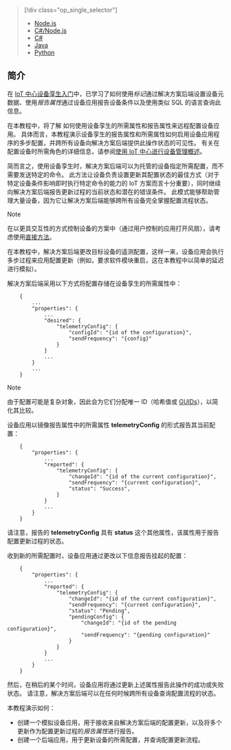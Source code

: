 > [!div class="op_single_selector"]
> * [Node.js](../articles/iot-hub/iot-hub-node-node-twin-how-to-configure.md)
> * [C#/Node.js](../articles/iot-hub/iot-hub-csharp-node-twin-how-to-configure.md)
> * [C#](../articles/iot-hub/iot-hub-csharp-csharp-twin-how-to-configure.md)
> * [Java](../articles/iot-hub/iot-hub-java-java-twin-how-to-configure.md)
> * [Python](../articles/iot-hub/iot-hub-python-python-twin-how-to-configure.md)
> 
> 

## <a name="introduction"></a>简介
在 [IoT 中心设备孪生入门][lnk-twin-tutorial]中，已学习了如何使用*标记*通过解决方案后端设置设备元数据、使用*报告属性*通过设备应用报告设备条件以及使用类似 SQL 的语言查询此信息。

在本教程中，将了解 如何使用设备孪生的所需属性和报告属性来远程配置设备应用。 具体而言，本教程演示设备孪生的报告属性和所需属性如何启用设备应用程序的多步配置，并跨所有设备向解决方案后端提供此操作状态的可见性。 有关在配置设备时所需角色的详细信息，请参阅[使用 IoT 中心进行设备管理概述][lnk-dm-overview]。

简而言之，使用设备孪生时，解决方案后端可以为托管的设备指定所需配置，而不需要发送特定的命令。 此方法让设备负责设置更新其配置状态的最佳方式（对于特定设备条件影响即时执行特定命令的能力的 IoT 方案而言十分重要），同时继续向解决方案后端报告更新过程的当前状态和潜在的错误条件。 此模式能够帮助管理大量设备，因为它让解决方案后端能够跨所有设备完全掌握配置流程状态。

> [!NOTE]
> 在以更具交互性的方式控制设备的方案中（通过用户控制的应用打开风扇），请考虑使用[直接方法][lnk-methods]。
> 
> 

在本教程中，解决方案后端更改目标设备的遥测配置，这样一来，设备应用会执行多步过程来应用配置更新（例如，要求软件模块重启，这在本教程中以简单的延迟进行模拟）。

解决方案后端采用以下方式将配置存储在设备孪生的所需属性中：

```
    {
        ...
        "properties": {
            ...
            "desired": {
                "telemetryConfig": {
                    "configId": "{id of the configuration}",
                    "sendFrequency": "{config}"
                }
            }
            ...
        }
        ...
    }
```

> [!NOTE]
> 由于配置可能是复杂对象，因此会为它们分配唯一 ID（哈希值或 [GUIDs][lnk-guid]），以简化其比较。
> 
> 

设备应用以镜像报告属性中的所需属性 **telemetryConfig** 的形式报告其当前配置：

```
    {
        "properties": {
            ...
            "reported": {
                "telemetryConfig": {
                    "changeId": "{id of the current configuration}",
                    "sendFrequency": "{current configuration}",
                    "status": "Success",
                }
            }
            ...
        }
    }
```

请注意，报告的 **telemetryConfig** 具有 **status** 这个其他属性，该属性用于报告配置更新过程的状态。

收到新的所需配置时，设备应用通过更改以下信息报告挂起的配置：

```
    {
        "properties": {
            ...
            "reported": {
                "telemetryConfig": {
                    "changeId": "{id of the current configuration}",
                    "sendFrequency": "{current configuration}",
                    "status": "Pending",
                    "pendingConfig": {
                        "changeId": "{id of the pending configuration}",
                        "sendFrequency": "{pending configuration}"
                    }
                }
            }
            ...
        }
    }
```

然后，在稍后的某个时间，设备应用将通过更新上述属性报告此操作的成功或失败状态。
请注意，解决方案后端可以在任何时候跨所有设备查询配置流程的状态。

本教程演示如何：

* 创建一个模拟设备应用，用于接收来自解决方案后端的配置更新，以及将多个更新作为配置更新过程的*报告属性*进行报告。
* 创建一个后端应用，用于更新设备的所需配置，并查询配置更新流程。

<!-- links -->

[lnk-methods]: ../articles/iot-hub/iot-hub-devguide-direct-methods.md
[lnk-dm-overview]: ../articles/iot-hub/iot-hub-device-management-overview.md
[lnk-twin-tutorial]: ../articles/iot-hub/iot-hub-node-node-twin-getstarted.md
[lnk-guid]: https://en.wikipedia.org/wiki/Globally_unique_identifier